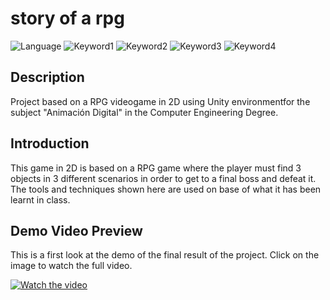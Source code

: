 # story of a rpg

![Language](https://img.shields.io/badge/language-spanish-red)
![Keyword1](https://img.shields.io/badge/-videogame-brightgreen)
![Keyword2](https://img.shields.io/badge/-rpg-important)
![Keyword3](https://img.shields.io/badge/-unity-blue)
![Keyword4](https://img.shields.io/badge/-sprites-blueviolet)

## Description

Project based on a RPG videogame in 2D using Unity environmentfor the subject "Animación Digital" in the Computer Engineering Degree.

## Introduction

This game in 2D is based on a RPG game where the player must find 3 objects in 3 different scenarios in order to get to a final boss and defeat it. The tools and techniques shown here are used on base of what it has been learnt in class.

## Demo Video Preview
This is a first look at the demo of the final result of the project. Click on the image to watch the full video.

[![Watch the video](https://github.com/luisblazquezm/usal-gii-4-story-of-a-rpg/blob/master/docs/Captura21.JPG)](https://streamable.com/64a4c2)
